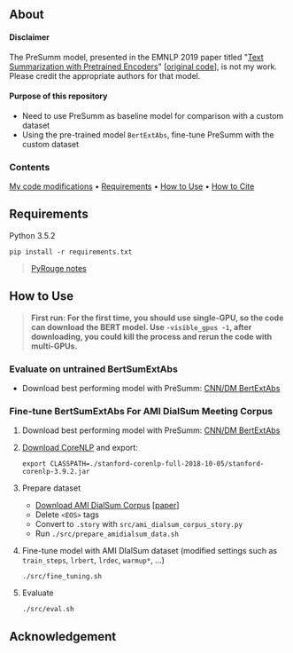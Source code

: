 ## About

#### Disclaimer
The PreSumm model, presented in the EMNLP 2019 paper titled "[Text Summarization with Pretrained Encoders](https://arxiv.org/abs/1908.08345)" [[original code](https://www.github.com/nlpyang/PreSumm)], is not my work. Please credit the appropriate authors for that model.

#### Purpose of this repository
* Need to use PreSumm as baseline model for comparison with a custom dataset
* Using the pre-trained model `BertExtAbs`, fine-tune PreSumm with the custom dataset 

### Contents
[My code modifications](./README_notes.md#my-modifications) • [Requirements](#requirements) • [How to Use](#how-to-use) • [How to Cite](#acknowledgement)

## Requirements
Python 3.5.2

```
pip install -r requirements.txt
```
> [PyRouge notes](./README_notes.md)

## How to Use
> **First run: For the first time, you should use single-GPU, so the code can download the BERT model. Use ``-visible_gpus -1``, after downloading, you could kill the process and rerun the code with multi-GPUs.**

### Evaluate on untrained BertSumExtAbs 
* Download best performing model with PreSumm: [CNN/DM BertExtAbs](https://drive.google.com/open?id=1-IKVCtc4Q-BdZpjXc4s70_fRsWnjtYLr)

### Fine-tune BertSumExtAbs For AMI DialSum Meeting Corpus

1. Download best performing model with PreSumm: [CNN/DM BertExtAbs](https://drive.google.com/open?id=1-IKVCtc4Q-BdZpjXc4s70_fRsWnjtYLr)

2. [Download CoreNLP](https://stanfordnlp.github.io/CoreNLP) and export:
    ```
    export CLASSPATH=./stanford-corenlp-full-2018-10-05/stanford-corenlp-3.9.2.jar
    ```

3. Prepare dataset
    * [Download AMI DialSum Corpus](https://github.com/MiuLab/DialSum) [[paper](arxiv.org/abs/1809.05715)]
    * Delete `<EOS>` tags
    * Convert to `.story` with `src/ami_dialsum_corpus_story.py`
    * Run `./src/prepare_amidialsum_data.sh`

4. Fine-tune model with AMI DIalSum dataset (modified settings such as `train_steps`, `lrbert`, `lrdec`, `warmup*`, ...)
    ```
    ./src/fine_tuning.sh
    ```

5. Evaluate
    ```
    ./src/eval.sh
    ```

## Acknowledgement
